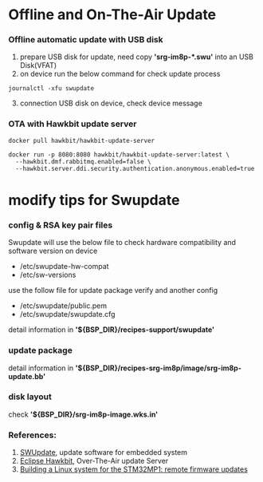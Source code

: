 Offline and On-The-Air Update
===

### Offline automatic update with USB disk
1. prepare USB disk for update, need copy **'srg-im8p-*.swu'** into an USB Disk(VFAT)
2. on device run the below command for check update process
```
journalctl -xfu swupdate
```
3. connection USB disk on device, check device message

### OTA with Hawkbit update server
```
docker pull hawkbit/hawkbit-update-server

docker run -p 8080:8080 hawkbit/hawkbit-update-server:latest \
  --hawkbit.dmf.rabbitmq.enabled=false \
  --hawkbit.server.ddi.security.authentication.anonymous.enabled=true

```

modify tips for Swupdate
===

### config & RSA key pair files
Swupdate will use the below file to check hardware compatibility and software version on device

* /etc/swupdate-hw-compat
* /etc/sw-versions

use the follow file for update package verify and another config

* /etc/swupdate/public.pem
* /etc/swupdate/swupdate.cfg

detail information in **'${BSP_DIR}/recipes-support/swupdate'**

### update package

detail information in **'${BSP_DIR}/recipes-srg-im8p/image/srg-im8p-update.bb'**

### disk layout

check **'${BSP_DIR}/srg-im8p-image.wks.in'**

### References:
1. [SWUpdate](https://sbabic.github.io/swupdate/), update software for embedded system
2. [Eclipse Hawkbit](https://www.eclipse.org/hawkbit/), Over-The-Air update Server
3. [Building a Linux system for the STM32MP1: remote firmware updates](https://bootlin.com/blog/building-a-linux-system-for-the-stm32mp1-remote-firmware-updates/)

